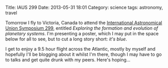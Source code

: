 Title: IAUS 299
Date: 2013-05-31 18:01
Category: science
tags: astronomy, travel

Tomorrow I fly to Victoria, Canada to attend the [International Astronomical Union Symposium 299](http://www.di.utoronto.ca/research/iaus-299/), entitled *Exploring the formation and evolution of planetary systems*. I'm presenting a poster, which I may put in the space below for all to see, but to cut a long story short: *it's blue*.

I get to enjoy a 9.5 hour flight across the Atlantic, mostly by myself and hopefully I'll be blogging about it whilst I'm there, though I may have to go to talks and get quite drunk with my peers. Here's hoping...
